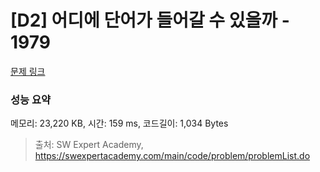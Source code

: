 # [D2] 어디에 단어가 들어갈 수 있을까 - 1979 

[문제 링크](https://swexpertacademy.com/main/code/problem/problemDetail.do?contestProbId=AV5PuPq6AaQDFAUq) 

### 성능 요약

메모리: 23,220 KB, 시간: 159 ms, 코드길이: 1,034 Bytes



> 출처: SW Expert Academy, https://swexpertacademy.com/main/code/problem/problemList.do